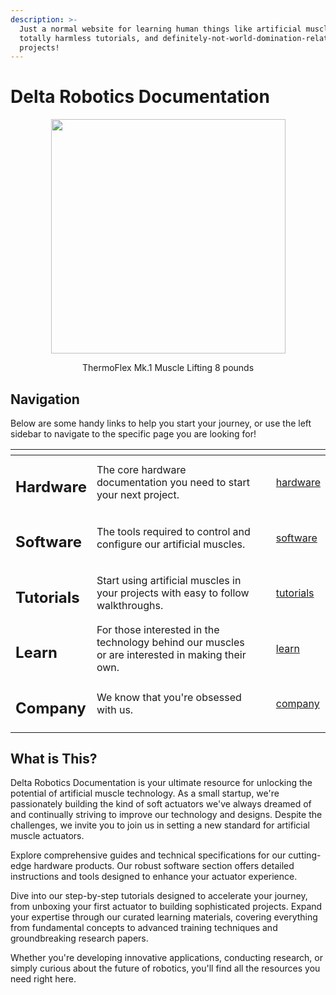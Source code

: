 ```yaml
---
description: >-
  Just a normal website for learning human things like artificial muscles,
  totally harmless tutorials, and definitely-not-world-domination-related
  projects!
---
```


# Delta Robotics Documentation

<div align="center" data-full-width="true"><figure><img src=".gitbook/assets/ezgif-63981bc1e5b84b.gif" alt="" width="375"><figcaption><p>ThermoFlex Mk.1 Muscle Lifting 8 pounds</p></figcaption></figure></div>

## Navigation

Below are some handy links to help you start your journey, or use the left sidebar to navigate to the specific page you are looking for!

<table data-view="cards"><thead><tr><th></th><th></th><th></th><th data-hidden data-card-target data-type="content-ref"></th></tr></thead><tbody><tr><td><h2>Hardware</h2></td><td>The core hardware documentation you need to start your next project.</td><td></td><td><a href="hardware/">hardware</a></td></tr><tr><td><h2>Software</h2></td><td>The tools required to control and configure our artificial muscles.</td><td></td><td><a href="software/">software</a></td></tr><tr><td><h2>Tutorials</h2></td><td>Start using artificial muscles in your projects with easy to follow walkthroughs.</td><td></td><td><a href="tutorials/">tutorials</a></td></tr><tr><td><h2>Learn</h2></td><td>For those interested in the technology behind our muscles or are interested in making their own.</td><td></td><td><a href="learn/">learn</a></td></tr><tr><td><h2>Company</h2></td><td>We know that you're obsessed with us.</td><td></td><td><a href="company/">company</a></td></tr></tbody></table>

## What is This?

Delta Robotics Documentation is your ultimate resource for unlocking the potential of artificial muscle technology. As a small startup, we're passionately building the kind of soft actuators we've always dreamed of and continually striving to improve our technology and designs. Despite the challenges, we invite you to join us in setting a new standard for artificial muscle actuators.

Explore comprehensive guides and technical specifications for our cutting-edge hardware products. Our robust software section offers detailed instructions and tools designed to enhance your actuator experience.

Dive into our step-by-step tutorials designed to accelerate your journey, from unboxing your first actuator to building sophisticated projects. Expand your expertise through our curated learning materials, covering everything from fundamental concepts to advanced training techniques and groundbreaking research papers.

Whether you're developing innovative applications, conducting research, or simply curious about the future of robotics, you'll find all the resources you need right here.
